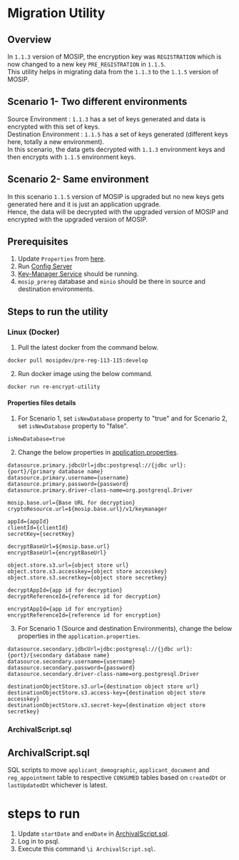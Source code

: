 # Migration Utility

## Overview
In `1.1.3` version of MOSIP, the encryption key was `REGISTRATION` which is now changed to a new key `PRE_REGISTRATION` in `1.1.5`. <br />
This utility helps in migrating data from the `1.1.3` to the `1.1.5` version of MOSIP.

## Scenario 1- Two different environments 

Source Environment :  `1.1.3` has a set of keys generated and data is encrypted with this set of keys. <br />
Destination Environment :  `1.1.5` has a set of keys generated (different keys here, totally a new environment). <br />
In this scenario, the data gets decrypted with `1.1.3` environment keys and then encrypts with `1.1.5` environment keys. <br />

## Scenario 2- Same environment 

In this scenario `1.1.5` version of MOSIP is upgraded but no new keys gets generated here and it is just an application upgrade. <br />
Hence, the data will be decrypted with the upgraded version of MOSIP and encrypted with the upgraded version of MOSIP. <br />

## Prerequisites
1. Update `Properties` from [here](https://github.com/mosip/mosip-config/blob/develop1-v3/pre-reg-113-115-application-default.properties).
2. Run [Config Server](https://oss.sonatype.org/service/local/repositories/snapshots/content/io/mosip/kernel/kernel-config-server/1.2.0-SNAPSHOT/kernel-config-server-1.2.0-20201016.134941-57.jar)
3. [Key-Manager Service](https://docs.mosip.io/1.2.0/modules/keymanager) should be running.
4. `mosip_prereg` database and `minio` should be there in source and destination environments.

## Steps to run the utility

### Linux (Docker) 

1. Pull the latest docker from the command below.

```
docker pull mosipdev/pre-reg-113-115:develop
```
2. Run docker image using the below command.
```
docker run re-encrypt-utility
```

#### Properties files details

1. For Scenario 1, set `isNewDatabase` property to "true" and for Scenario 2, set `isNewDatabase` property to "false".
```
isNewDatabase=true
```
2. Change the below properties in [application.properties](https://github.com/kameshsr/re-encrypt-utility/blob/master/src/main/resources/application.properties).

```
datasource.primary.jdbcUrl=jdbc:postgresql://{jdbc url}:{port}/{primary database name}
datasource.primary.username={username}
datasource.primary.password={password}
datasource.primary.driver-class-name=org.postgresql.Driver

mosip.base.url={Base URL for decryption}
cryptoResource.url=${mosip.base.url}/v1/keymanager

appId={appId}
clientId={clientId}
secretKey={secretKey}

decryptBaseUrl=${mosip.base.url}
encryptBaseUrl={encryptBaseUrl}

object.store.s3.url={object store url}
object.store.s3.accesskey={object store accesskey}
object.store.s3.secretkey={object store secretkey}

decryptAppId={app id for decryption}
decryptReferenceId={reference id for decryption}

encryptAppId={app id for encryption}
encryptReferenceId={reference id for encryption}

```

3. For Scenario 1 (Source and destination Environments), change the below properties in the `application.properties`.
```
datasource.secondary.jdbcUrl=jdbc:postgresql://{jdbc url}:{port}/{secondary database name}
datasource.secondary.username={username}
datasource.secondary.password={password}
datasource.secondary.driver-class-name=org.postgresql.Driver

destinationObjectStore.s3.url={destination object store url}
destinationObjectStore.s3.access-key={destination object store accesskey}
destinationObjectStore.s3.secret-key={destination object store secretkey}
```


### ArchivalScript.sql

## ArchivalScript.sql 
SQL scripts to move `applicant_demographic`, `applicant_document` and `reg_appointment` table to respective `CONSUMED`
tables based on `createdDt` or `lastUpdatedDt` whichever is latest.

# steps to run
1. Update `startDate` and `endDate` in [ArchivalScript.sql](../db_scripts/ArchivalScript.sql).
2. Log in to psql.
3. Execute this command `\i ArchivalScript.sql`.
